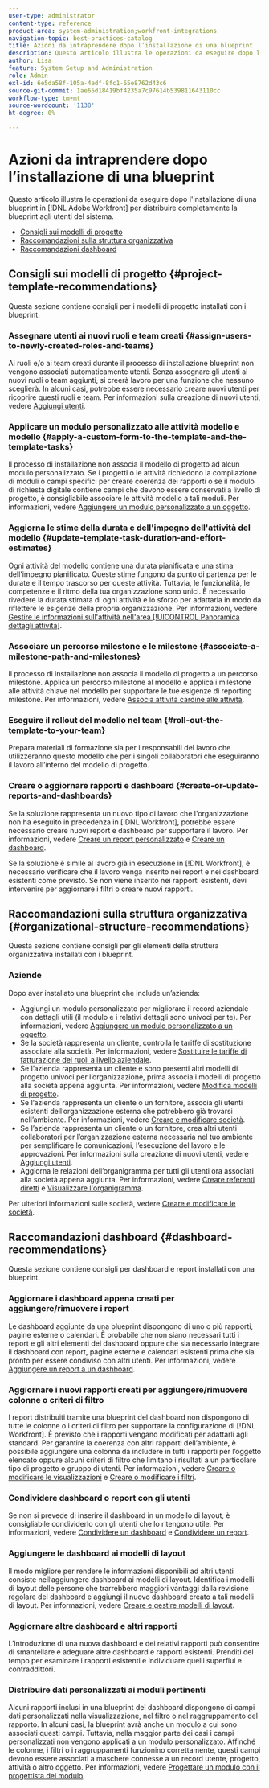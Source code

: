 ```yaml
---
user-type: administrator
content-type: reference
product-area: system-administration;workfront-integrations
navigation-topic: best-practices-catalog
title: Azioni da intraprendere dopo l’installazione di una blueprint
description: Questo articolo illustra le operazioni da eseguire dopo l'installazione di una blueprint in [!DNL Adobe Workfront] per distribuire completamente la blueprint agli utenti del sistema.
author: Lisa
feature: System Setup and Administration
role: Admin
exl-id: 6e5da58f-105a-4edf-8fc1-65e8762d43c6
source-git-commit: 1ae65d18419bf4235a7c97614b539811643110cc
workflow-type: tm+mt
source-wordcount: '1138'
ht-degree: 0%

---
```


# Azioni da intraprendere dopo l’installazione di una blueprint

Questo articolo illustra le operazioni da eseguire dopo l&#39;installazione di una blueprint in [!DNL Adobe Workfront] per distribuire completamente la blueprint agli utenti del sistema.

* [Consigli sui modelli di progetto](#project-template-recommendations)
* [Raccomandazioni sulla struttura organizzativa](#organizational-structure-recommendations)
* [Raccomandazioni dashboard](#dashboard-recommendations)

## Consigli sui modelli di progetto {#project-template-recommendations}

Questa sezione contiene consigli per i modelli di progetto installati con i blueprint.

### Assegnare utenti ai nuovi ruoli e team creati {#assign-users-to-newly-created-roles-and-teams}

Ai ruoli e/o ai team creati durante il processo di installazione blueprint non vengono associati automaticamente utenti. Senza assegnare gli utenti ai nuovi ruoli o team aggiunti, si creerà lavoro per una funzione che nessuno sceglierà. In alcuni casi, potrebbe essere necessario creare nuovi utenti per ricoprire questi ruoli e team. Per informazioni sulla creazione di nuovi utenti, vedere [Aggiungi utenti](../../administration-and-setup/add-users/create-and-manage-users/add-users.md).

### Applicare un modulo personalizzato alle attività modello e modello {#apply-a-custom-form-to-the-template-and-the-template-tasks}

Il processo di installazione non associa il modello di progetto ad alcun modulo personalizzato. Se i progetti o le attività richiedono la compilazione di moduli o campi specifici per creare coerenza dei rapporti o se il modulo di richiesta digitale contiene campi che devono essere conservati a livello di progetto, è consigliabile associare le attività modello a tali moduli. Per informazioni, vedere [Aggiungere un modulo personalizzato a un oggetto](../../workfront-basics/work-with-custom-forms/add-a-custom-form-to-an-object.md).

### Aggiorna le stime della durata e dell&#39;impegno dell&#39;attività del modello {#update-template-task-duration-and-effort-estimates}

Ogni attività del modello contiene una durata pianificata e una stima dell&#39;impegno pianificato. Queste stime fungono da punto di partenza per le durate e il tempo trascorso per queste attività. Tuttavia, le funzionalità, le competenze e il ritmo della tua organizzazione sono unici. È necessario rivedere la durata stimata di ogni attività e lo sforzo per adattarla in modo da riflettere le esigenze della propria organizzazione. Per informazioni, vedere [Gestire le informazioni sull&#39;attività nell&#39;area [!UICONTROL Panoramica dettagli attività]](../../manage-work/tasks/manage-tasks/task-information-in-overview.md).

### Associare un percorso milestone e le milestone {#associate-a-milestone-path-and-milestones}

Il processo di installazione non associa il modello di progetto a un percorso milestone. Applica un percorso milestone al modello e applica i milestone alle attività chiave nel modello per supportare le tue esigenze di reporting milestone. Per informazioni, vedere [Associa attività cardine alle attività](../../manage-work/tasks/manage-tasks/associate-milestones-with-tasks.md).

### Eseguire il rollout del modello nel team {#roll-out-the-template-to-your-team}

Prepara materiali di formazione sia per i responsabili del lavoro che utilizzeranno questo modello che per i singoli collaboratori che eseguiranno il lavoro all’interno del modello di progetto.

### Creare o aggiornare rapporti e dashboard {#create-or-update-reports-and-dashboards}

Se la soluzione rappresenta un nuovo tipo di lavoro che l&#39;organizzazione non ha eseguito in precedenza in [!DNL Workfront], potrebbe essere necessario creare nuovi report e dashboard per supportare il lavoro. Per informazioni, vedere [Creare un report personalizzato](../../reports-and-dashboards/reports/creating-and-managing-reports/create-custom-report.md) e [Creare un dashboard](../../reports-and-dashboards/dashboards/creating-and-managing-dashboards/create-dashboard.md).

Se la soluzione è simile al lavoro già in esecuzione in [!DNL Workfront], è necessario verificare che il lavoro venga inserito nei report e nei dashboard esistenti come previsto. Se non viene inserito nei rapporti esistenti, devi intervenire per aggiornare i filtri o creare nuovi rapporti.

## Raccomandazioni sulla struttura organizzativa {#organizational-structure-recommendations}

Questa sezione contiene consigli per gli elementi della struttura organizzativa installati con i blueprint.

### Aziende

Dopo aver installato una blueprint che include un’azienda:

* Aggiungi un modulo personalizzato per migliorare il record aziendale con dettagli utili (il modulo e i relativi dettagli sono univoci per te). Per informazioni, vedere [Aggiungere un modulo personalizzato a un oggetto](../../workfront-basics/work-with-custom-forms/add-a-custom-form-to-an-object.md).
* Se la società rappresenta un cliente, controlla le tariffe di sostituzione associate alla società. Per informazioni, vedere [Sostituire le tariffe di fatturazione dei ruoli a livello aziendale](../../administration-and-setup/set-up-workfront/organizational-setup/override-job-role-billing-rates-company-level.md).
* Se l’azienda rappresenta un cliente e sono presenti altri modelli di progetto univoci per l’organizzazione, prima associa i modelli di progetto alla società appena aggiunta. Per informazioni, vedere [Modifica modelli di progetto](../../manage-work/projects/create-and-manage-templates/edit-templates.md).
* Se l’azienda rappresenta un cliente o un fornitore, associa gli utenti esistenti dell’organizzazione esterna che potrebbero già trovarsi nell’ambiente. Per informazioni, vedere [Creare e modificare società](../../administration-and-setup/set-up-workfront/organizational-setup/create-and-edit-companies.md).
* Se l’azienda rappresenta un cliente o un fornitore, crea altri utenti collaboratori per l’organizzazione esterna necessaria nel tuo ambiente per semplificare le comunicazioni, l’esecuzione del lavoro e le approvazioni. Per informazioni sulla creazione di nuovi utenti, vedere [Aggiungi utenti](../../administration-and-setup/add-users/create-and-manage-users/add-users.md).
* Aggiorna le relazioni dell’organigramma per tutti gli utenti ora associati alla società appena aggiunta. Per informazioni, vedere [Creare referenti diretti](../../administration-and-setup/add-users/create-and-manage-users/create-direct-reports.md) e [Visualizzare l&#39;organigramma](../../people-teams-and-groups/work-directly-with-others/view-the-org-chart.md).

Per ulteriori informazioni sulle società, vedere [Creare e modificare le società](../../administration-and-setup/set-up-workfront/organizational-setup/create-and-edit-companies.md).

## Raccomandazioni dashboard {#dashboard-recommendations}

Questa sezione contiene consigli per dashboard e report installati con una blueprint.

### Aggiornare i dashboard appena creati per aggiungere/rimuovere i report

Le dashboard aggiunte da una blueprint dispongono di uno o più rapporti, pagine esterne o calendari. È probabile che non siano necessari tutti i report e gli altri elementi del dashboard oppure che sia necessario integrare il dashboard con report, pagine esterne e calendari esistenti prima che sia pronto per essere condiviso con altri utenti. Per informazioni, vedere [Aggiungere un report a un dashboard](/help/quicksilver/reports-and-dashboards/dashboards/creating-and-managing-dashboards/add-report-dashboard.md).

### Aggiornare i nuovi rapporti creati per aggiungere/rimuovere colonne o criteri di filtro

I report distribuiti tramite una blueprint del dashboard non dispongono di tutte le colonne o i criteri di filtro per supportare la configurazione di [!DNL Workfront]. È previsto che i rapporti vengano modificati per adattarli agli standard. Per garantire la coerenza con altri rapporti dell’ambiente, è possibile aggiungere una colonna da includere in tutti i rapporti per l’oggetto elencato oppure alcuni criteri di filtro che limitano i risultati a un particolare tipo di progetto o gruppo di utenti. Per informazioni, vedere [Creare o modificare le visualizzazioni](/help/quicksilver/reports-and-dashboards/reports/reporting-elements/create-edit-views.md) e [Creare o modificare i filtri](/help/quicksilver/reports-and-dashboards/reports/reporting-elements/create-filters.md).

### Condividere dashboard o report con gli utenti

Se non si prevede di inserire il dashboard in un modello di layout, è consigliabile condividerlo con gli utenti che lo ritengono utile. Per informazioni, vedere [Condividere un dashboard](/help/quicksilver/reports-and-dashboards/dashboards/creating-and-managing-dashboards/share-dashboard.md) e [Condividere un report](/help/quicksilver/reports-and-dashboards/reports/creating-and-managing-reports/share-report.md).

### Aggiungere le dashboard ai modelli di layout

Il modo migliore per rendere le informazioni disponibili ad altri utenti consiste nell’aggiungere dashboard ai modelli di layout. Identifica i modelli di layout delle persone che trarrebbero maggiori vantaggi dalla revisione regolare del dashboard e aggiungi il nuovo dashboard creato a tali modelli di layout. Per informazioni, vedere [Creare e gestire modelli di layout](/help/quicksilver/administration-and-setup/customize-workfront/use-layout-templates/create-and-manage-layout-templates.md).

### Aggiornare altre dashboard e altri rapporti

L’introduzione di una nuova dashboard e dei relativi rapporti può consentire di smantellare e adeguare altre dashboard e rapporti esistenti. Prenditi del tempo per esaminare i rapporti esistenti e individuare quelli superflui e contraddittori.

### Distribuire dati personalizzati ai moduli pertinenti

Alcuni rapporti inclusi in una blueprint del dashboard dispongono di campi dati personalizzati nella visualizzazione, nel filtro o nel raggruppamento del rapporto. In alcuni casi, la blueprint avrà anche un modulo a cui sono associati questi campi. Tuttavia, nella maggior parte dei casi i campi personalizzati non vengono applicati a un modulo personalizzato. Affinché le colonne, i filtri o i raggruppamenti funzionino correttamente, questi campi devono essere associati a maschere connesse a un record utente, progetto, attività o altro oggetto. Per informazioni, vedere [Progettare un modulo con il progettista del modulo](/help/quicksilver/administration-and-setup/customize-workfront/create-manage-custom-forms/form-designer/design-a-form/design-a-form.md).
